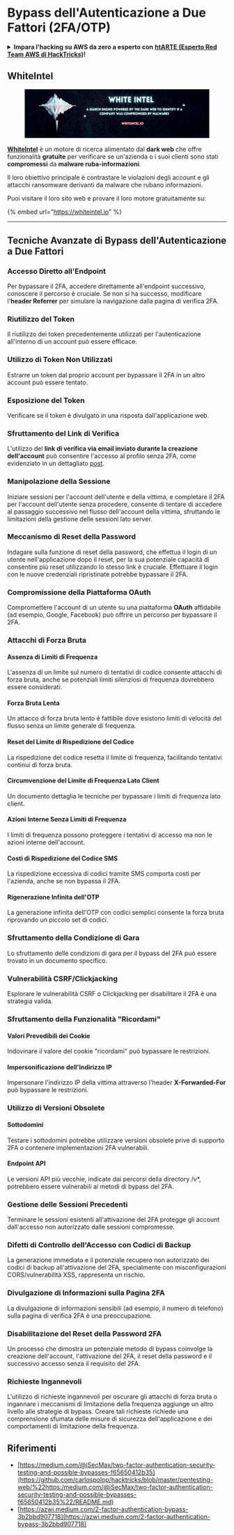 # Bypass dell'Autenticazione a Due Fattori (2FA/OTP)

<details>

<summary><strong>Impara l'hacking su AWS da zero a esperto con</strong> <a href="https://training.hacktricks.xyz/courses/arte"><strong>htARTE (Esperto Red Team AWS di HackTricks)</strong></a><strong>!</strong></summary>

Altri modi per supportare HackTricks:

* Se vuoi vedere la tua **azienda pubblicizzata su HackTricks** o **scaricare HackTricks in PDF** Controlla i [**PACCHETTI DI ABBONAMENTO**](https://github.com/sponsors/carlospolop)!
* Ottieni il [**merchandising ufficiale di PEASS & HackTricks**](https://peass.creator-spring.com)
* Scopri [**La Famiglia PEASS**](https://opensea.io/collection/the-peass-family), la nostra collezione di [**NFT esclusivi**](https://opensea.io/collection/the-peass-family)
* **Unisciti al** 💬 [**gruppo Discord**](https://discord.gg/hRep4RUj7f) o al [**gruppo telegram**](https://t.me/peass) o **seguici** su **Twitter** 🐦 [**@carlospolopm**](https://twitter.com/hacktricks\_live)**.**
* **Condividi i tuoi trucchi di hacking inviando PR ai** [**HackTricks**](https://github.com/carlospolop/hacktricks) e [**HackTricks Cloud**](https://github.com/carlospolop/hacktricks-cloud) repository di Github.

</details>

## WhiteIntel

<figure><img src=".gitbook/assets/image (1224).png" alt=""><figcaption></figcaption></figure>

[**WhiteIntel**](https://whiteintel.io) è un motore di ricerca alimentato dal **dark web** che offre funzionalità **gratuite** per verificare se un'azienda o i suoi clienti sono stati **compromessi** da **malware ruba-informazioni**.

Il loro obiettivo principale è contrastare le violazioni degli account e gli attacchi ransomware derivanti da malware che rubano informazioni.

Puoi visitare il loro sito web e provare il loro motore gratuitamente su:

{% embed url="https://whiteintel.io" %}

---

## **Tecniche Avanzate di Bypass dell'Autenticazione a Due Fattori**

### **Accesso Diretto all'Endpoint**

Per bypassare il 2FA, accedere direttamente all'endpoint successivo, conoscere il percorso è cruciale. Se non si ha successo, modificare l'**header Referrer** per simulare la navigazione dalla pagina di verifica 2FA.

### **Riutilizzo del Token**

Il riutilizzo dei token precedentemente utilizzati per l'autenticazione all'interno di un account può essere efficace.

### **Utilizzo di Token Non Utilizzati**

Estrarre un token dal proprio account per bypassare il 2FA in un altro account può essere tentato.

### **Esposizione del Token**

Verificare se il token è divulgato in una risposta dall'applicazione web.

### **Sfruttamento del Link di Verifica**

L'utilizzo del **link di verifica via email inviato durante la creazione dell'account** può consentire l'accesso al profilo senza 2FA, come evidenziato in un dettagliato [post](https://srahulceh.medium.com/behind-the-scenes-of-a-security-bug-the-perils-of-2fa-cookie-generation-496d9519771b).

### **Manipolazione della Sessione**

Iniziare sessioni per l'account dell'utente e della vittima, e completare il 2FA per l'account dell'utente senza procedere, consente di tentare di accedere al passaggio successivo nel flusso dell'account della vittima, sfruttando le limitazioni della gestione delle sessioni lato server.

### **Meccanismo di Reset della Password**

Indagare sulla funzione di reset della password, che effettua il login di un utente nell'applicazione dopo il reset, per la sua potenziale capacità di consentire più reset utilizzando lo stesso link è cruciale. Effettuare il login con le nuove credenziali ripristinate potrebbe bypassare il 2FA.

### **Compromissione della Piattaforma OAuth**

Compromettere l'account di un utente su una piattaforma **OAuth** affidabile (ad esempio, Google, Facebook) può offrire un percorso per bypassare il 2FA.

### **Attacchi di Forza Bruta**

#### **Assenza di Limiti di Frequenza**

L'assenza di un limite sul numero di tentativi di codice consente attacchi di forza bruta, anche se potenziali limiti silenziosi di frequenza dovrebbero essere considerati.

#### **Forza Bruta Lenta**

Un attacco di forza bruta lento è fattibile dove esistono limiti di velocità del flusso senza un limite generale di frequenza.

#### **Reset del Limite di Rispedizione del Codice**

La rispedizione del codice resetta il limite di frequenza, facilitando tentativi continui di forza bruta.

#### **Circumvenzione del Limite di Frequenza Lato Client**

Un documento dettaglia le tecniche per bypassare i limiti di frequenza lato client.

#### **Azioni Interne Senza Limiti di Frequenza**

I limiti di frequenza possono proteggere i tentativi di accesso ma non le azioni interne dell'account.

#### **Costi di Rispedizione del Codice SMS**

La rispedizione eccessiva di codici tramite SMS comporta costi per l'azienda, anche se non bypassa il 2FA.

#### **Rigenerazione Infinita dell'OTP**

La generazione infinita dell'OTP con codici semplici consente la forza bruta riprovando un piccolo set di codici.

### **Sfruttamento della Condizione di Gara**

Lo sfruttamento delle condizioni di gara per il bypass del 2FA può essere trovato in un documento specifico.

### **Vulnerabilità CSRF/Clickjacking**

Esplorare le vulnerabilità CSRF o Clickjacking per disabilitare il 2FA è una strategia valida.

### **Sfruttamento della Funzionalità "Ricordami"**

#### **Valori Prevedibili dei Cookie**

Indovinare il valore del cookie "ricordami" può bypassare le restrizioni.

#### **Impersonificazione dell'Indirizzo IP**

Impersonare l'indirizzo IP della vittima attraverso l'header **X-Forwarded-For** può bypassare le restrizioni.

### **Utilizzo di Versioni Obsolete**

#### **Sottodomini**

Testare i sottodomini potrebbe utilizzare versioni obsolete prive di supporto 2FA o contenere implementazioni 2FA vulnerabili.

#### **Endpoint API**

Le versioni API più vecchie, indicate dai percorsi della directory /v\*, potrebbero essere vulnerabili ai metodi di bypass del 2FA.

### **Gestione delle Sessioni Precedenti**

Terminare le sessioni esistenti all'attivazione del 2FA protegge gli account dall'accesso non autorizzato dalle sessioni compromesse.

### **Difetti di Controllo dell'Accesso con Codici di Backup**

La generazione immediata e il potenziale recupero non autorizzato dei codici di backup all'attivazione del 2FA, specialmente con misconfigurazioni CORS/vulnerabilità XSS, rappresenta un rischio.

### **Divulgazione di Informazioni sulla Pagina 2FA**

La divulgazione di informazioni sensibili (ad esempio, il numero di telefono) sulla pagina di verifica 2FA è una preoccupazione.

### **Disabilitazione del Reset della Password 2FA**

Un processo che dimostra un potenziale metodo di bypass coinvolge la creazione dell'account, l'attivazione del 2FA, il reset della password e il successivo accesso senza il requisito del 2FA.

### **Richieste Ingannevoli**

L'utilizzo di richieste ingannevoli per oscurare gli attacchi di forza bruta o ingannare i meccanismi di limitazione della frequenza aggiunge un altro livello alle strategie di bypass. Creare tali richieste richiede una comprensione sfumata delle misure di sicurezza dell'applicazione e dei comportamenti di limitazione della frequenza.

## Riferimenti

* [https://medium.com/@iSecMax/two-factor-authentication-security-testing-and-possible-bypasses-f65650412b35](https://github.com/carlospolop/hacktricks/blob/master/pentesting-web/%22https:/medium.com/@iSecMax/two-factor-authentication-security-testing-and-possible-bypasses-f65650412b35%22/README.md)
* [https://azwi.medium.com/2-factor-authentication-bypass-3b2bbd907718](https://azwi.medium.com/2-factor-authentication-bypass-3b2bbd907718)

